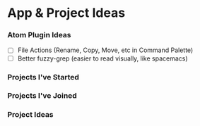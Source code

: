 # App & Project Ideas

### Atom Plugin Ideas
- [ ] File Actions (Rename, Copy, Move, etc in Command Palette)
- [ ] Better fuzzy-grep (easier to read visually, like spacemacs)

### Projects I've Started

### Projects I've Joined

### Project Ideas
